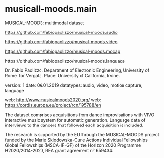 # musicall-moods.main

MUSICAL-MOODS: multimodal dataset

https://github.com/fabiopaolizzo/musical-moods.audio

https://github.com/fabiopaolizzo/musical-moods.video

https://github.com/fabiopaolizzo/musical-moods.mocap

https://github.com/fabiopaolizzo/musical-moods.language



Dr. Fabio Paolizzo. Department of Electronic Engineering, University of Rome Tor Vergata.
Place: University of California, Irvine.

version: 1 date: 06.01.2019 datatypes: audio, video, motion capture, language

web: http://www.musicalmoods2020.org/
web: https://cordis.europa.eu/project/rcn/195788/en

The dataset comprises acquisitions from dance improvisations with VIVO interactive music system for automatic generation. Language data of interviews to the dancers that followed each acquisition is included.

The research is supported by the EU through the MUSICAL-MOODS project funded by the Marie Sklodowska-Curie Actions Individual Fellowships Global Fellowships (MSCA-IF-GF) of the Horizon 2020 Programme H2020/2014-2020, REA grant agreement n° 659434.
